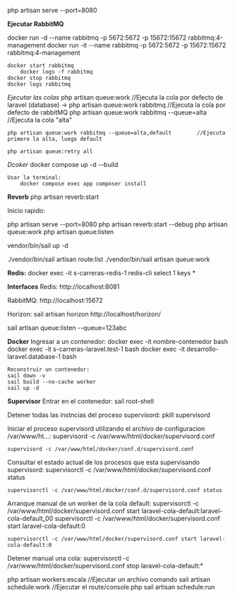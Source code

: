 php artisan serve --port=8080


**Ejecutar RabbitMQ**

docker run -d --name rabbitmq -p 5672:5672 -p 15672:15672 rabbitmq:4-management
docker run -it --name rabbitmq -p 5672:5672 -p 15672:15672 rabbitmq:4-management

    docker start rabbitmq
        docker logs -f rabbitmq
    docker stop rabbitmq
    docker logs rabbitmq


*Ejecutar las colas*
    php artisan queue:work                                      //Ejecuta la cola por defecto de laravel (database)
->  php artisan queue:work rabbitmq                             //Ejecuta la cola por defecto de rabbitMQ
    php artisan queue:work rabbitmq --queue=alta                //Ejecuta la cola "alta"

    php artisan queue:work rabbitmq --queue=alta,default        //Ejecuta primero la alta, luego default

    php artisan queue:retry all



*Dcoker*
    docker compose up -d --build

    Usar la terminal:
        docker compose exec app composer install
    
**Reverb**
php artisan reverb:start

Inicio rapido:

php artisan serve --port=8080
php artisan reverb:start --debug
php artisan queue:work
php artisan queue:listen

vendor/bin/sail up -d

./vendor/bin/sail artisan route:list
./vendor/bin/sail artisan queue:work

**Redis:**
    docker exec -it s-carreras-redis-1 redis-cli
    select 1
    keys * 


**Interfaces**
Redis:
    http://localhost:8081

RabbitMQ:
    http://localhost:15672

Horizon:
    sail artisan horizon
    http://localhost/horizon/


sail artisan queue:listen --queue=123abc


**Docker**
Ingresar a un contenedor:
docker exec -it nombre-contenedor bash
    docker exec -it s-carreras-laravel.test-1 bash
    docker exec -it desarrollo-laravel.database-1 bash


    Reconstruir un contenedor:
    sail down -v
    sail build --no-cache worker
    sail up -d



**Supervisor**
Entrar en el contenedor:
    sail root-shell

Detener todas las instncias del proceso supervisord:
    pkill supervisord

Iniciar el proceso supervisord utilizando el archivo de configuracion /var/www/ht...:
    supervisord -c /var/www/html/docker/supervisord.conf

    supervisord -c /var/www/html/docker/conf.d/supervisord.conf

Consultar el estado actual de los procesos que esta supervisando supervisord:
    supervisorctl -c /var/www/html/docker/supervisord.conf status

    supervisorctl -c /var/www/html/docker/conf.d/supervisord.conf status

Arranque manual de un worker de la cola default:
    supervisorctl -c /var/www/html/docker/supervisord.conf start laravel-cola-default:laravel-cola-default_00
    supervisorctl -c /var/www/html/docker/supervisord.conf start laravel-cola-default:0


    supervisorctl -c /var/www/html/docker/supervisord.conf start laravel-cola-default:0

Detener manual una cola:
    supervisorctl -c /var/www/html/docker/supervisord.conf stop laravel-cola-default:*


php artisan workers:escala //Ejecutar un archivo comando
sail artisan schedule:work //Ejecutar el route/console.php
sail artisan schedule:run 